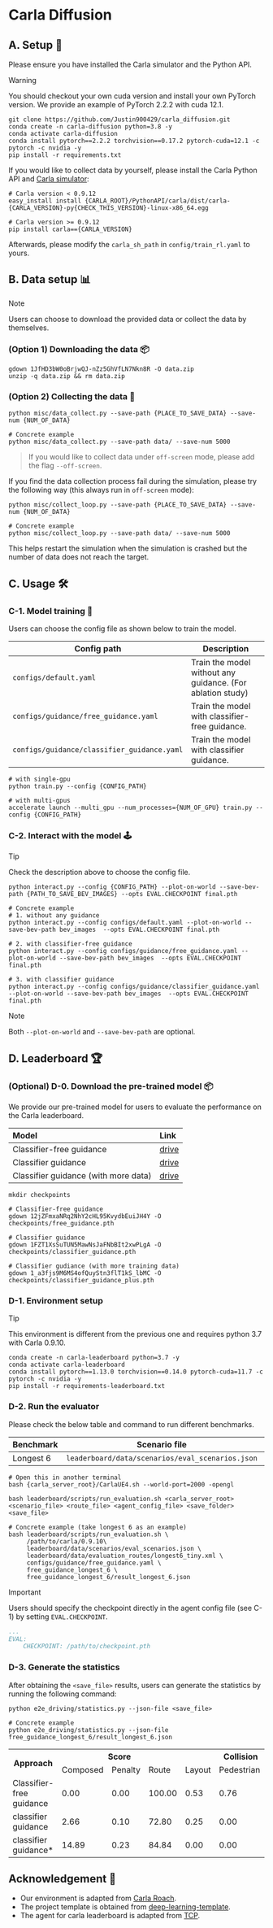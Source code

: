 # Carla Diffusion

## A. Setup 🚀

Please ensure you have installed the Carla simulator and the Python API.

> [!WARNING]
> You should checkout your own cuda version and install your own PyTorch version. We provide an example of PyTorch 2.2.2 with cuda 12.1.

```shell
git clone https://github.com/Justin900429/carla_diffusion.git
conda create -n carla-diffusion python=3.8 -y
conda activate carla-diffusion
conda install pytorch==2.2.2 torchvision==0.17.2 pytorch-cuda=12.1 -c pytorch -c nvidia -y
pip install -r requirements.txt
```

If you would like to collect data by yourself, please install the Carla Python API and [Carla simulator](https://github.com/carla-simulator/carla):

```shell
# Carla version < 0.9.12
easy_install install {CARLA_ROOT}/PythonAPI/carla/dist/carla-{CARLA_VERSION}-py{CHECK_THIS_VERSION}-linux-x86_64.egg

# Carla version >= 0.9.12
pip install carla=={CARLA_VERSION}
```

Afterwards, please modify the `carla_sh_path` in `config/train_rl.yaml` to yours.

## B. Data setup 📊

>[!NOTE]
>Users can choose to download the provided data or collect the data by themselves.

### (Option 1) Downloading the data 📦

```shell
gdown 1JfHD3bW0oBrjwQJ-nZz5GhVfLN7Nkn8R -O data.zip
unzip -q data.zip && rm data.zip
```

### (Option 2) Collecting the data 📡

```shell
python misc/data_collect.py --save-path {PLACE_TO_SAVE_DATA} --save-num {NUM_OF_DATA}

# Concrete example
python misc/data_collect.py --save-path data/ --save-num 5000
```

> If you would like to collect data under `off-screen` mode, please add the flag `--off-screen`.

If you find the data collection process fail during the simulation, please try the following way (this always run in `off-screen` mode):

```shell
python misc/collect_loop.py --save-path {PLACE_TO_SAVE_DATA} --save-num {NUM_OF_DATA}

# Concrete example
python misc/collect_loop.py --save-path data/ --save-num 5000
```

This helps restart the simulation when the simulation is crashed but the number of data does not reach the target.

## C. Usage 🛠

### C-1. Model training 🧠

Users can choose the config file as shown below to train the model.

| Config path                                 | Description                                                |
| ------------------------------------------- | ---------------------------------------------------------- |
| `configs/default.yaml`                      | Train the model without any guidance. (For ablation study) |
| `configs/guidance/free_guidance.yaml`       | Train the model with classifier-free guidance.             |
| `configs/guidance/classifier_guidance.yaml` | Train the model with classifier guidance.                  |

```shell
# with single-gpu
python train.py --config {CONFIG_PATH}

# with multi-gpus
accelerate launch --multi_gpu --num_processes={NUM_OF_GPU} train.py --config {CONFIG_PATH}
```

### C-2. Interact with the model 🕹

>[!TIP]
> Check the description above to choose the config file.

```shell
python interact.py --config {CONFIG_PATH} --plot-on-world --save-bev-path {PATH_TO_SAVE_BEV_IMAGES} --opts EVAL.CHECKPOINT final.pth

# Concrete example
# 1. without any guidance
python interact.py --config configs/default.yaml --plot-on-world --save-bev-path bev_images  --opts EVAL.CHECKPOINT final.pth

# 2. with classifier-free guidance
python interact.py --config configs/guidance/free_guidance.yaml --plot-on-world --save-bev-path bev_images  --opts EVAL.CHECKPOINT final.pth

# 3. with classifier guidance
python interact.py --config configs/guidance/classifier_guidance.yaml --plot-on-world --save-bev-path bev_images  --opts EVAL.CHECKPOINT final.pth
```

> [!NOTE]
> Both `--plot-on-world` and `--save-bev-path` are optional.

## D. Leaderboard 🏆

### (Optional) D-0. Download the pre-trained model 📦

We provide our pre-trained model for users to evaluate the performance on the Carla leaderboard.

| Model                                | Link                                                                                           |
| :----------------------------------- | :--------------------------------------------------------------------------------------------- |
| Classifier-free guidance             | [drive](https://drive.google.com/file/d/12jZFmxaNRq2NhY2cHL95KvydbEuiJH4Y/view?usp=sharing)    |
| Classifier guidance                  | [drive](https://drive.google.com/file/d/1FZT1XsSuTUN5MawNsJaFNbBIt2xwPLgA/view?usp=drive_link) |
| Classifier guidance (with more data) | [drive](https://drive.google.com/file/d/1_a3fjs9M6MS4ofQuyStn3flT1kS_lbMC/view?usp=drive_link) |

```shell
mkdir checkpoints

# Classifier-free guidance
gdown 12jZFmxaNRq2NhY2cHL95KvydbEuiJH4Y -O checkpoints/free_guidance.pth

# Classifier guidance
gdown 1FZT1XsSuTUN5MawNsJaFNbBIt2xwPLgA -O checkpoints/classifier_guidance.pth

# Classifier gudiance (with more training data)
gdown 1_a3fjs9M6MS4ofQuyStn3flT1kS_lbMC -O checkpoints/classifier_guidance_plus.pth
```

### D-1. Environment setup

>[!TIP]
> This environment is different from the previous one and requires python 3.7 with Carla 0.9.10.

```shell
conda create -n carla-leaderboard python=3.7 -y
conda activate carla-leaderboard
conda install pytorch==1.13.0 torchvision==0.14.0 pytorch-cuda=11.7 -c pytorch -c nvidia -y
pip install -r requirements-leaderboard.txt
```

### D-2. Run the evaluator

Please check the below table and command to run different benchmarks.

| Benchmark | Scenario file                                    | Route file                                             |
| --------- | ------------------------------------------------ | ------------------------------------------------------ |
| Longest 6 | `leaderboard/data/scenarios/eval_scenarios.json` | `leaderboard/data/evaluation_routes/longest6_tiny.xml` |

```shell
# Open this in another terminal
bash {carla_server_root}/CarlaUE4.sh --world-port=2000 -opengl

bash leaderboard/scripts/run_evaluation.sh <carla_server_root> <scenario_file> <route_file> <agent_config_file> <save_folder> <save_file>

# Concrete example (take longest 6 as an example)
bash leaderboard/scripts/run_evaluation.sh \
     /path/to/carla/0.9.10\
     leaderboard/data/scenarios/eval_scenarios.json \
     leaderboard/data/evaluation_routes/longest6_tiny.xml \
     configs/guidance/free_guidance.yaml \
     free_guidance_longest_6 \
     free_guidance_longest_6/result_longest_6.json
```

>[!IMPORTANT]
> Users should specify the checkpoint directly in the agent config file (see C-1) by setting `EVAL.CHECKPOINT`.

```yaml
...
EVAL:
    CHECKPOINT: /path/to/checkpoint.pth
```

### D-3. Generate the statistics

After obtaining the `<save_file>` results, users can generate the statistics by running the following command:

```shell
python e2e_driving/statistics.py --json-file <save_file>

# Concrete example
python e2e_driving/statistics.py --json-file free_guidance_longest_6/result_longest_6.json
```

<table>
    <tr>
      <th rowspan="2">Approach</th>
      <th colspan="3">Score</th>
      <th colspan="3">Collision</th>
      <th rowspan="2">Red light</th>
      <th rowspan="2">Vehicle Blocked</th>
      <th rowspan="2">Outside Road</th>
    </tr>
    <tr>
      <td>Composed</td>
      <td>Penalty</td>
      <td>Route</td>
      <td>Layout</td>
      <td>Pedestrian</td>
      <td>Vehicle</td>
    </tr>
    <tr>
      <td> Classifier-free guidance </td>
      <td> 0.00 </td>
      <td> 0.00 </td>
      <td> 100.00 </td>
      <td> 0.53 </td>
      <td> 0.76 </td>
      <td> 8.77 </td>
      <td> 2.60 </td>
      <td> 0.00 </td>
      <td> 0.17 </td>
    </tr>
    <tr>
        <td>classifier guidance</td>
        <td>2.66</td>
        <td>0.10</td>
        <td>72.80</td>
        <td>0.25</td>
        <td>0.00</td>
        <td>4.53</td>
        <td>2.82</td>
        <td>0.37</td>
        <td>0.00</td>
    </tr>
    <tr>
        <td>classifier guidance*</td>
        <td>14.89</td>
        <td>0.23</td>
        <td>84.84</td>
        <td>0.00</td>
        <td>0.00</td>
        <td>0.91</td>
        <td>1.90</td>
        <td>0.23</td>
        <td>0.00</td>
    </tr>
</table>

## Acknowledgement 🙏

* Our environment is adapted from [Carla Roach](https://github.com/zhejz/carla-roach).
* The project template is obtained from [deep-learning-template](https://github.com/Justin900429/deep-learning-template).
* The agent for carla leaderboard is adapted from [TCP](https://github.com/OpenDriveLab/TCP).
